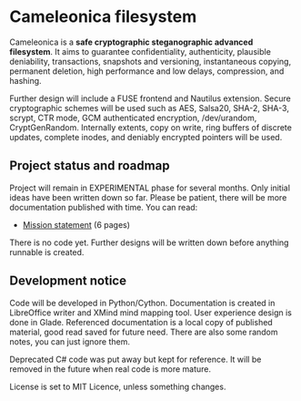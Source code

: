   Cameleonica filesystem
==========================

Cameleonica is a **safe cryptographic steganographic advanced filesystem**. It aims to guarantee confidentiality, authenticity, plausible deniability, transactions, snapshots and versioning, instantaneous copying, permanent deletion, high performance and low delays, compression, and hashing.

Further design will include a FUSE frontend and Nautilus extension. Secure cryptographic schemes will be used such as AES, Salsa20, SHA-2, SHA-3, scrypt, CTR mode, GCM authenticated encryption, /dev/urandom, CryptGenRandom. Internally extents, copy on write, ring buffers of discrete updates, complete inodes, and deniably encrypted pointers will be used.

  Project status and roadmap
------------------------------

Project will remain in EXPERIMENTAL phase for several months. Only initial ideas have been written down so far. Please be patient, there will be more documentation published with time. You can read:

- [Mission statement](https://github.com/arekbulski/Cameleonica/blob/master/documentation/mission.pdf) (6 pages)

There is no code yet. Further designs will be written down before anything runnable is created. 

  Development notice
----------------------

Code will be developed in Python/Cython. Documentation is created in LibreOffice writer and XMind mind mapping tool. User experience design is done in Glade. Referenced documentation is a local copy of published material, good read saved for future need. There are also some random notes, you can just ignore them.

Deprecated C# code was put away but kept for reference. It will be removed in the future when real code is more mature. 

License is set to MIT Licence, unless something changes.

